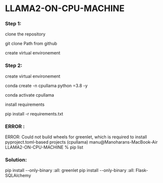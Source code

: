 # LLAMA2-ON-CPU-MACHINE


### Step 1:

clone the repository

git clone Path from github

create virtual environement

### Step 2:

create virtual environement

conda create -n cpullama python =3.8 -y

conda activate cpullama

install requirements

pip install -r requirements.txt


### ERROR :
ERROR: Could not build wheels for greenlet, which is required to install pyproject.toml-based projects
(cpullama) manu@Manoharans-MacBook-Air LLAMA2-ON-CPU-MACHINE % pip list

### Solution:
pip install --only-binary :all: greenlet
pip install --only-binary :all: Flask-SQLAlchemy


